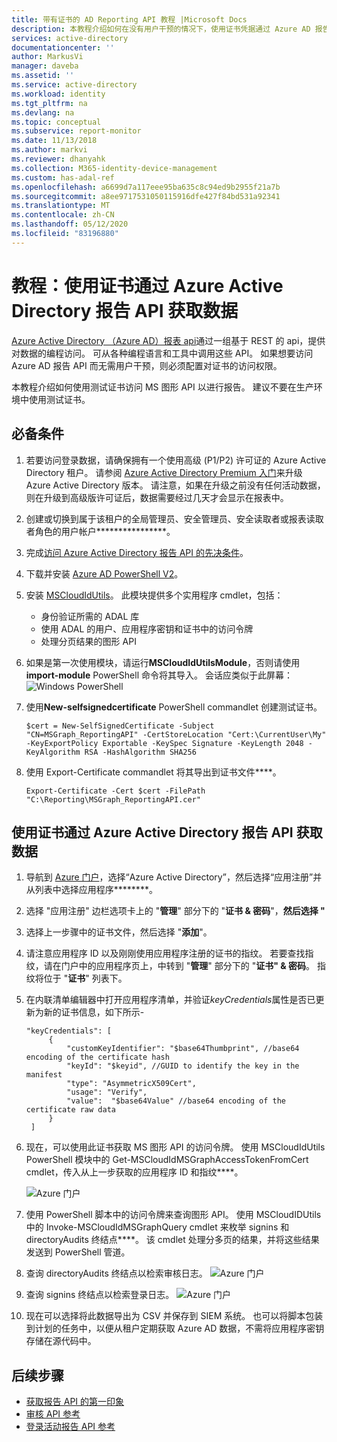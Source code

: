 ```yaml
---
title: 带有证书的 AD Reporting API 教程 |Microsoft Docs
description: 本教程介绍如何在没有用户干预的情况下，使用证书凭据通过 Azure AD 报告 API 从目录获取数据。
services: active-directory
documentationcenter: ''
author: MarkusVi
manager: daveba
ms.assetid: ''
ms.service: active-directory
ms.workload: identity
ms.tgt_pltfrm: na
ms.devlang: na
ms.topic: conceptual
ms.subservice: report-monitor
ms.date: 11/13/2018
ms.author: markvi
ms.reviewer: dhanyahk
ms.collection: M365-identity-device-management
ms.custom: has-adal-ref
ms.openlocfilehash: a6699d7a117eee95ba635c8c94ed9b2955f21a7b
ms.sourcegitcommit: a8ee9717531050115916dfe427f84bd531a92341
ms.translationtype: MT
ms.contentlocale: zh-CN
ms.lasthandoff: 05/12/2020
ms.locfileid: "83196880"
---
```

# <a name="tutorial-get-data-using-the-azure-active-directory-reporting-api-with-certificates"></a>教程：使用证书通过 Azure Active Directory 报告 API 获取数据

[Azure Active Directory （Azure AD）报表 api](concept-reporting-api.md)通过一组基于 REST 的 api，提供对数据的编程访问。 可从各种编程语言和工具中调用这些 API。 如果想要访问 Azure AD 报告 API 而无需用户干预，则必须配置对证书的访问权限。

本教程介绍如何使用测试证书访问 MS 图形 API 以进行报告。 建议不要在生产环境中使用测试证书。 

## <a name="prerequisites"></a>必备条件

1. 若要访问登录数据，请确保拥有一个使用高级 (P1/P2) 许可证的 Azure Active Directory 租户。 请参阅 [Azure Active Directory Premium 入门](../fundamentals/active-directory-get-started-premium.md)来升级 Azure Active Directory 版本。 请注意，如果在升级之前没有任何活动数据，则在升级到高级版许可证后，数据需要经过几天才会显示在报表中。 

2. 创建或切换到属于该租户的全局管理员、安全管理员、安全读取者或报表读取者角色的用户帐户****************。 

3. 完成[访问 Azure Active Directory 报告 API 的先决条件](howto-configure-prerequisites-for-reporting-api.md)。 

4. 下载并安装 [Azure AD PowerShell V2](https://github.com/Azure/azure-docs-powershell-azuread/blob/master/docs-conceptual/azureadps-2.0/install-adv2.md)。

5. 安装 [MSCloudIdUtils](https://www.powershellgallery.com/packages/MSCloudIdUtils/)。 此模块提供多个实用程序 cmdlet，包括：
    - 身份验证所需的 ADAL 库
    - 使用 ADAL 的用户、应用程序密钥和证书中的访问令牌
    - 处理分页结果的图形 API

6. 如果是第一次使用模块，请运行**MSCloudIdUtilsModule**，否则请使用**import-module** PowerShell 命令将其导入。 会话应类似于此屏幕： ![ Windows PowerShell](./media/tutorial-access-api-with-certificates/module-install.png)
  
7. 使用**New-selfsignedcertificate** PowerShell commandlet 创建测试证书。

   ```
   $cert = New-SelfSignedCertificate -Subject "CN=MSGraph_ReportingAPI" -CertStoreLocation "Cert:\CurrentUser\My" -KeyExportPolicy Exportable -KeySpec Signature -KeyLength 2048 -KeyAlgorithm RSA -HashAlgorithm SHA256
   ```

8. 使用 Export-Certificate commandlet 将其导出到证书文件****。

   ```
   Export-Certificate -Cert $cert -FilePath "C:\Reporting\MSGraph_ReportingAPI.cer"

   ```

## <a name="get-data-using-the-azure-active-directory-reporting-api-with-certificates"></a>使用证书通过 Azure Active Directory 报告 API 获取数据

1. 导航到 [Azure 门户](https://portal.azure.com)，选择“Azure Active Directory”，然后选择“应用注册”并从列表中选择应用程序********。 

2. 选择 "应用注册" 边栏选项卡上的 "**管理**" 部分下的 "**证书 & 密码**"，**然后选择 "**

3. 选择上一步骤中的证书文件，然后选择 "**添加**"。 

4. 请注意应用程序 ID 以及刚刚使用应用程序注册的证书的指纹。 若要查找指纹，请在门户中的应用程序页上，中转到 "**管理**" 部分下的 "**证书" & 密码**。 指纹将位于 "**证书**" 列表下。

5. 在内联清单编辑器中打开应用程序清单，并验证*keyCredentials*属性是否已更新为新的证书信息，如下所示- 

   ```
   "keyCredentials": [
        {
            "customKeyIdentifier": "$base64Thumbprint", //base64 encoding of the certificate hash
            "keyId": "$keyid", //GUID to identify the key in the manifest
            "type": "AsymmetricX509Cert",
            "usage": "Verify",
            "value":  "$base64Value" //base64 encoding of the certificate raw data
        }
    ]
   ``` 
6. 现在，可以使用此证书获取 MS 图形 API 的访问令牌。 使用 MSCloudIdUtils PowerShell 模块中的 Get-MSCloudIdMSGraphAccessTokenFromCert cmdlet，传入从上一步获取的应用程序 ID 和指纹****。 

   ![Azure 门户](./media/tutorial-access-api-with-certificates/getaccesstoken.png)

7. 使用 PowerShell 脚本中的访问令牌来查询图形 API。 使用 MSCloudIDUtils 中的 Invoke-MSCloudIdMSGraphQuery cmdlet 来枚举 signins 和 directoryAudits 终结点****。 该 cmdlet 处理分多页的结果，并将这些结果发送到 PowerShell 管道。

8. 查询 directoryAudits 终结点以检索审核日志。 
   ![Azure 门户](./media/tutorial-access-api-with-certificates/query-directoryAudits.png)

9. 查询 signins 终结点以检索登录日志。
    ![Azure 门户](./media/tutorial-access-api-with-certificates/query-signins.png)

10. 现在可以选择将此数据导出为 CSV 并保存到 SIEM 系统。 也可以将脚本包装到计划的任务中，以便从租户定期获取 Azure AD 数据，不需将应用程序密钥存储在源代码中。 

## <a name="next-steps"></a>后续步骤

* [获取报告 API 的第一印象](concept-reporting-api.md)
* [审核 API 参考](https://developer.microsoft.com/graph/docs/api-reference/beta/resources/directoryaudit) 
* [登录活动报告 API 参考](https://developer.microsoft.com/graph/docs/api-reference/beta/resources/signin)
